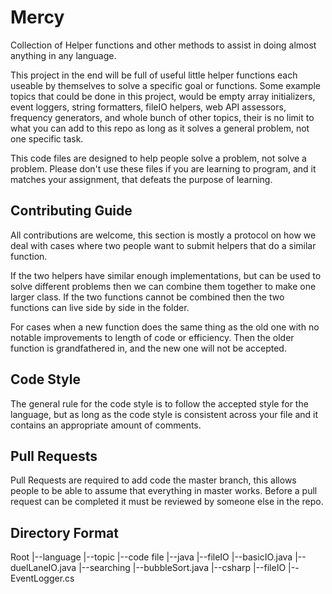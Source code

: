 # Mercy
Collection of Helper functions and other methods to assist in doing almost anything in any language.

This project in the end will be full of useful little helper functions each useable by themselves to solve a specific goal or functions. Some example topics that could be done in this project, would be empty array initializers, event loggers, string formatters, fileIO helpers, web API assessors, frequency generators, and whole bunch of other topics, their is no limit to what you can add to this repo as long as it solves a general problem, not one specific task.

This code files are designed to help people solve a problem, not solve a problem. Please don't use these files if you are learning to program, and it matches your assignment, that defeats the purpose of learning.

## Contributing Guide
All contributions are welcome, this section is mostly a protocol on how we deal with cases where two people want to submit helpers that do a similar function.

If the two helpers have similar enough implementations, but can be used to solve different problems then we can combine them together to make one larger class. If the two functions cannot be combined then the two functions can live side by side in the folder.

For cases when a new function does the same thing as the old one with no notable improvements to length of code or efficiency. Then the older function is grandfathered in, and the new one will not be accepted.

## Code Style
The general rule for the code style is to follow the accepted style for the language, but as long as the code style is consistent across your file and it contains an appropriate amount of comments.

## Pull Requests
Pull Requests are required to add code the master branch, this allows people to be able to assume that everything in master works. Before a pull request can be completed it must be reviewed by someone else in the repo.

## Directory Format

Root
|--language
  |--topic
    |--code file
|--java
  |--fileIO
    |--basicIO.java
    |--duelLaneIO.java
  |--searching
    |--bubbleSort.java
|--csharp
  |--fileIO
    |--EventLogger.cs
